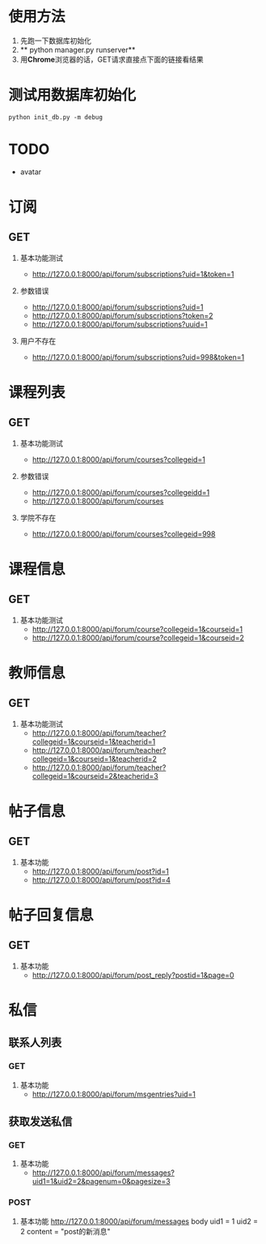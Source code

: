 # 使用方法
1. 先跑一下数据库初始化
2. ** python manager.py runserver**
3. 用**Chrome**浏览器的话，GET请求直接点下面的链接看结果

# 测试用数据库初始化

```
python init_db.py -m debug
```

# TODO
* avatar


# 订阅

## GET

1. 基本功能测试
	* http://127.0.0.1:8000/api/forum/subscriptions?uid=1&token=1
2. 参数错误
	* http://127.0.0.1:8000/api/forum/subscriptions?uid=1
	* http://127.0.0.1:8000/api/forum/subscriptions?token=2
	* http://127.0.0.1:8000/api/forum/subscriptions?uuid=1
	
3. 用户不存在
	* http://127.0.0.1:8000/api/forum/subscriptions?uid=998&token=1

# 课程列表

## GET

1. 基本功能测试
	* http://127.0.0.1:8000/api/forum/courses?collegeid=1
	
2. 参数错误
	* http://127.0.0.1:8000/api/forum/courses?collegeidd=1
	* http://127.0.0.1:8000/api/forum/courses
	
3. 学院不存在
	* http://127.0.0.1:8000/api/forum/courses?collegeid=998

# 课程信息

## GET
1. 基本功能测试
	* http://127.0.0.1:8000/api/forum/course?collegeid=1&courseid=1
	* http://127.0.0.1:8000/api/forum/course?collegeid=1&courseid=2

# 教师信息

## GET
1. 基本功能测试
	* http://127.0.0.1:8000/api/forum/teacher?collegeid=1&courseid=1&teacherid=1
	* http://127.0.0.1:8000/api/forum/teacher?collegeid=1&courseid=1&teacherid=2
	* http://127.0.0.1:8000/api/forum/teacher?collegeid=1&courseid=2&teacherid=3

# 帖子信息
## GET
1. 基本功能
    * http://127.0.0.1:8000/api/forum/post?id=1
    * http://127.0.0.1:8000/api/forum/post?id=4

# 帖子回复信息
## GET
1. 基本功能
    * http://127.0.0.1:8000/api/forum/post_reply?postid=1&page=0

# 私信
## 联系人列表
### GET
1. 基本功能
    * http://127.0.0.1:8000/api/forum/msgentries?uid=1

## 获取发送私信
### GET
1. 基本功能
    * http://127.0.0.1:8000/api/forum/messages?uid1=1&uid2=2&pagenum=0&pagesize=3

### POST
1. 基本功能
    http://127.0.0.1:8000/api/forum/messages
    body
        uid1 = 1
        uid2 = 2
        content = "post的新消息"


